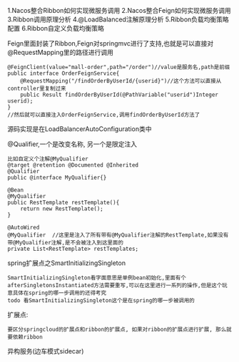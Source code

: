 1.Nacos整合Ribbon如何实现微服务调用
2.Nacos整合Feign如何实现微服务调用
3.Ribbon调用原理分析
4.@LoadBalanced注解原理分析
5.Ribbon负载均衡策略配置
6.Ribbon自定义负载均衡策略

Feign里面封装了Ribbon,Feign对springmvc进行了支持,也就是可以直接对@RequestMapping里的路径进行调用
    
    @FeignClient(value="mall-order",path="/order")//value是服务名,path是前缀
    public interface OrderFeignService{
        @RequestMapping("/findOrderByUserId/{userid}")//这个方法可以直接从controller里复制过来
        public Result findOrderByUserId(@PathVariable("userid")Integer userid);
    }
    //然后就可以直接注入OrderFeignService,调用findOrderByUserId方法了

源码实现是在LoadBalancerAutoConfiguration类中

@Qualifier,一个是改变名称, 另一个是限定注入

    比如自定义个注解@MyQualifier 
    @target @retention @Documented @Inherited
    @Qualifier
    public @interface MyQualifier{}

    @Bean
    @MyQualifier
    public RestTemplate restTemplate(){
        return new RestTemplate();
    }

    @AutoWired
    @MyQualifier  //这里是注入了所有带有@MyQualifier注解的RestTemplate,如果没有带@MyQualifier注解,是不会被注入到这里面的
    private List<RestTemplate> restTemplates;



spring扩展点之SmartInitializingSingleton
    
    SmartInitializingSingleton看字面意思是单例bean初始化,里面有个afterSingletonsInstantiated方法需要重写,可以在这里进行一系列的操作,但是这个玩意具体在spring的哪一步调用的还得考究
    todo 看SmartInitializingSingleton这个是在spring的哪一步被调用的


扩展点:
    
    要区分springcloud的扩展点和ribbon的扩展点, 如果对ribbon的扩展点进行扩展, 那么就要依赖ribbon

异构服务(边车模式sidecar)



























